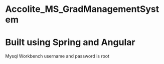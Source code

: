 # Accolite_MS_GradManagementSystem
# Built using Spring and Angular
Mysql Workbench username and password is root
